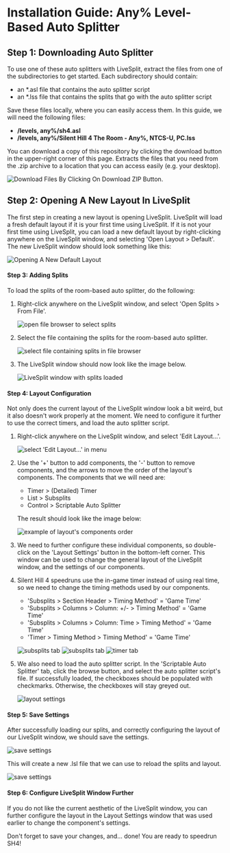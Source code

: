 # Installation Guide: Any% Level-Based Auto Splitter

## Step 1: Downloading Auto Splitter

To use one of these auto splitters with LiveSplit, extract the files from one
of the subdirectories to get started. Each subdirectory should contain:

* an *.asl file that contains the auto splitter script
* an *.lss file that contains the splits that go with the auto splitter script

Save these files locally, where you can easily access them. In this guide, we
will need the following files:

* **<location>/levels, any%/sh4.asl**
* **<location>/levels, any%/Silent Hill 4 The Room - Any%, NTCS-U, PC.lss**

You can download a copy of this repository by clicking the download button in
the upper-right corner of this page. Extracts the files that you need from the 
.zip archive to a location that you can access easily (e.g. your desktop).

![Download Files By Clicking On Download ZIP Button.](assets/download_files.jpg)


## Step 2: Opening A New Layout In LiveSplit

The first step in creating a new layout is opening LiveSplit. LiveSplit will
load a fresh default layout if it is your first time using LiveSplit. If it is
not your first time using LiveSplit, you can load a new default layout by
right-clicking anywhere on the LiveSplit window, and selecting 'Open Layout > 
Default'. The new LiveSplit window should look something like this:

![Opening A New Default Layout](assets/install_rooms_step0.jpg)


#### Step 3: Adding Splits

To load the splits of the room-based auto splitter, do the following:

1. Right-click anywhere on the LiveSplit window, and select 'Open Splits > From
   File'.

   ![open file browser to select splits](assets/install_rooms_step1a.jpg)

2. Select the file containing the splits for the room-based auto splitter.

   ![select file containing splits in file browser](assets/install_rooms_step1b.jpg)

3. The LiveSplit window should now look like the image below.

   ![LiveSplit window with splits loaded](assets/install_rooms_step1c.jpg)


#### Step 4: Layout Configuration

Not only does the current layout of the LiveSplit window look a bit weird, but
it also doesn't work properly at the moment. We need to configure it further to
use the correct timers, and load the auto splitter script.

1. Right-click anywhere on the LiveSplit window, and select 'Edit Layout...'.

   ![select 'Edit Layout...' in menu](assets/install_rooms_step2a.jpg)

2. Use the '+' button to add components, the '-' button to remove components,
   and the arrows to move the order of the layout's components. The components
   that we will need are:
   
   * Timer > (Detailed) Timer
   * List > Subsplits
   * Control > Scriptable Auto Splitter
   
   The result should look like the image below:
   
   ![example of layout's components order](assets/install_rooms_step2c.jpg)

3. We need to further configure these individual components, so double-click on
   the 'Layout Settings' button in the bottom-left corner. This window can be
   used to change the general layout of the LiveSplit window, and the settings
   of our components.

4. Silent Hill 4 speedruns use the in-game timer instead of using real time, so
   we need to change the timing methods used by our components.

   * 'Subsplits > Section Header > Timing Method' = 'Game Time'
   * 'Subsplits > Columns > Column: +/- > Timing Method' = 'Game Time'
   * 'Subsplits > Columns > Column: Time > Timing Method' = 'Game Time'
   * 'Timer > Timing Method > Timing Method' = 'Game Time'

    ![subsplits tab](assets/install_rooms_step2d.jpg)
    ![subsplits tab](assets/install_rooms_step2e.jpg)
    ![timer tab](assets/install_rooms_step2f.jpg)

4. We also need to load the auto splitter script. In the 'Scriptable Auto
   Splitter' tab, click the browse button, and select the auto splitter script's
   file. If successfully loaded, the checkboxes should be populated with
   checkmarks. Otherwise, the checkboxes will stay greyed out.
   
   ![layout settings](assets/install_rooms_step2h.jpg)


#### Step 5: Save Settings

After successfully loading our splits, and correctly configuring the layout of
our LiveSplit window, we should save the settings.

![save settings](assets/install_rooms_step3a.jpg)

This will create a new .lsl file that we can use to reload the splits and 
layout.

![save settings](assets/install_rooms_step3b.jpg)


#### Step 6: Configure LiveSplit Window Further

If you do not like the current aesthetic of the LiveSplit window, you can
further configure the layout in the Layout Settings window that was used
earlier to change the component's settings.

Don't forget to save your changes, and... done! You are ready to speedrun SH4!